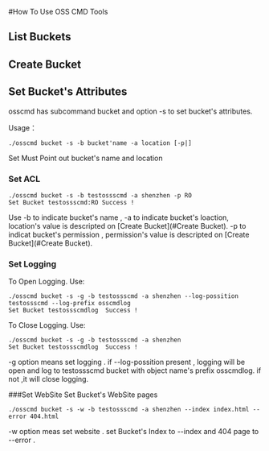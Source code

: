 #How To Use OSS CMD Tools


## List Buckets

## Create Bucket

## Set Bucket's Attributes
osscmd has subcommand bucket and option -s to set bucket's attributes. 

Usage：
	
	./osscmd bucket -s -b bucket'name -a location [-p|]
	
Set Must Point out bucket's name and location	
### Set ACL

	./osscmd bucket -s -b testossscmd -a shenzhen -p RO
	Set Bucket testossscmd:RO Success !
	
Use -b to indicate bucket's name , -a to indicate bucket's loaction, location's value is descripted on [Create Bucket](#Create Bucket). -p to indicat bucket's permission , permission's value is descripted on [Create Bucket](#Create Bucket).

### Set Logging
To Open Logging. Use:

	./osscmd bucket -s -g -b testossscmd -a shenzhen --log-possition testossscmd --log-prefix osscmdlog
	Set Bucket testossscmdlog  Success !
	
To Close Logging. Use:

	./osscmd bucket -s -g -b testossscmd -a shenzhen
	Set Bucket testossscmdlog  Success !
	
-g option means set logging . if --log-possition present , logging will be open  and log to testossscmd bucket with object name's prefix osscmdlog.  if not ,it will close logging.

###Set WebSite
Set Bucket's WebSite pages

	./osscmd bucket -s -w -b testossscmd -a shenzhen --index index.html --error 404.html
	
-w option meas set website . set Bucket's Index to --index and 404 page to --error .
	
	